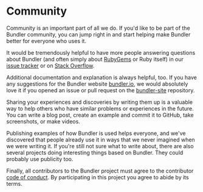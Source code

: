 # Community

Community is an important part of all we do. If you'd like to be part of the Bundler community, you can jump right in and start helping make Bundler better for everyone who uses it.

It would be tremendously helpful to have more people answering questions about Bundler (and often simply about [RubyGems](https://github.com/rubygems/rubygems) or Ruby itself) in our [issue tracker](https://github.com/rubygems/bundler/issues) or on [Stack Overflow](https://stackoverflow.com/questions/tagged/bundler).

Additional documentation and explanation is always helpful, too. If you have any suggestions for the Bundler website [bundler.io](https://bundler.io), we would absolutely love it if you opened an issue or pull request on the [bundler-site](https://github.com/rubygems/bundler-site) repository.

Sharing your experiences and discoveries by writing them up is a valuable way to help others who have similar problems or experiences in the future. You can write a blog post, create an example and commit it to GitHub, take screenshots, or make videos.

Publishing examples of how Bundler is used helps everyone, and we've discovered that people already use it in ways that we never imagined when we were writing it. If you're still not sure what to write about, there are also several projects doing interesting things based on Bundler. They could probably use publicity too.

Finally, all contributors to the Bundler project must agree to the contributor [code of conduct](https://bundler.io/conduct.html). By participating in this project you agree to abide by its terms.
